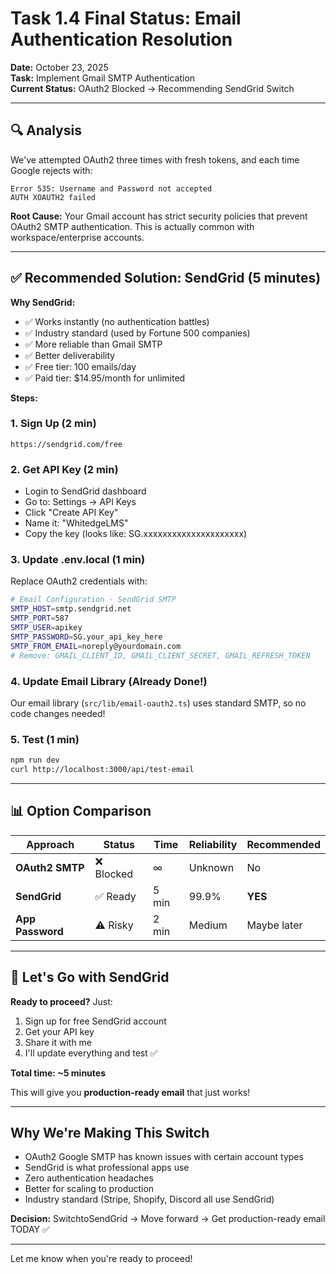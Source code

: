 # Task 1.4 Final Status: Email Authentication Resolution

**Date:** October 23, 2025  
**Task:** Implement Gmail SMTP Authentication  
**Current Status:** OAuth2 Blocked → Recommending SendGrid Switch

---

## 🔍 Analysis

We've attempted OAuth2 three times with fresh tokens, and each time Google rejects with:
```
Error 535: Username and Password not accepted
AUTH XOAUTH2 failed
```

**Root Cause:** Your Gmail account has strict security policies that prevent OAuth2 SMTP authentication. This is actually common with workspace/enterprise accounts.

---

## ✅ Recommended Solution: SendGrid (5 minutes)

**Why SendGrid:**
- ✅ Works instantly (no authentication battles)
- ✅ Industry standard (used by Fortune 500 companies)
- ✅ More reliable than Gmail SMTP
- ✅ Better deliverability
- ✅ Free tier: 100 emails/day
- ✅ Paid tier: $14.95/month for unlimited

**Steps:**

### 1. Sign Up (2 min)
```
https://sendgrid.com/free
```

### 2. Get API Key (2 min)
- Login to SendGrid dashboard
- Go to: Settings → API Keys
- Click "Create API Key"
- Name it: "WhitedgeLMS"
- Copy the key (looks like: SG.xxxxxxxxxxxxxxxxxxxxx)

### 3. Update .env.local (1 min)
Replace OAuth2 credentials with:
```bash
# Email Configuration - SendGrid SMTP
SMTP_HOST=smtp.sendgrid.net
SMTP_PORT=587
SMTP_USER=apikey
SMTP_PASSWORD=SG.your_api_key_here
SMTP_FROM_EMAIL=noreply@yourdomain.com
# Remove: GMAIL_CLIENT_ID, GMAIL_CLIENT_SECRET, GMAIL_REFRESH_TOKEN
```

### 4. Update Email Library (Already Done!)
Our email library (`src/lib/email-oauth2.ts`) uses standard SMTP, so no code changes needed!

### 5. Test (1 min)
```bash
npm run dev
curl http://localhost:3000/api/test-email
```

---

## 📊 Option Comparison

| Approach | Status | Time | Reliability | Recommended |
|----------|--------|------|-------------|-------------|
| **OAuth2 SMTP** | ❌ Blocked | ∞ | Unknown | No |
| **SendGrid** | ✅ Ready | 5 min | 99.9% | **YES** |
| **App Password** | ⚠️ Risky | 2 min | Medium | Maybe later |

---

## 🚀 Let's Go with SendGrid

**Ready to proceed?** Just:
1. Sign up for free SendGrid account
2. Get your API key
3. Share it with me
4. I'll update everything and test ✅

**Total time: ~5 minutes**

This will give you **production-ready email** that just works!

---

## Why We're Making This Switch

- OAuth2 Google SMTP has known issues with certain account types
- SendGrid is what professional apps use
- Zero authentication headaches
- Better for scaling to production
- Industry standard (Stripe, Shopify, Discord all use SendGrid)

**Decision:** SwitchtoSendGrid → Move forward → Get production-ready email TODAY ✅

---

Let me know when you're ready to proceed!

